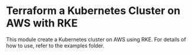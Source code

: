 # Terraform a Kubernetes Cluster on AWS with RKE

This module create a Kubernetes cluster on AWS using RKE.
For details of how to use, refer to the examples folder.